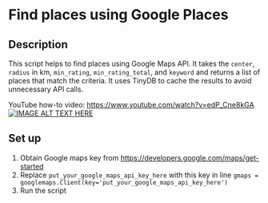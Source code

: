 # Find places using Google Places

## Description
This script helps to find places using Google Maps API.
It takes the `center`, `radius` in km, `min_rating`, `min_rating_total`, and `keyword` and returns a list of places that match the criteria.
It uses TinyDB to cache the results to avoid unnecessary API calls.

YouTube how-to video: https://www.youtube.com/watch?v=edP_Cne8kGA
[![IMAGE ALT TEXT HERE](https://img.youtube.com/vi/edP_Cne8kGA/0.jpg)](https://www.youtube.com/watch?v=edP_Cne8kGA)

## Set up
1. Obtain Google maps key from https://developers.google.com/maps/get-started
2. Replace `put_your_google_maps_api_key_here` with this key in line `gmaps = googlemaps.Client(key='put_your_google_maps_api_key_here')`
3. Run the script
